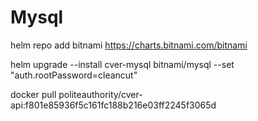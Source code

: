 # Mysql
helm repo add bitnami https://charts.bitnami.com/bitnami


helm upgrade --install cver-mysql bitnami/mysql --set "auth.rootPassword=cleancut"


docker pull politeauthority/cver-api:f801e85936f5c161fc188b216e03ff2245f3065d